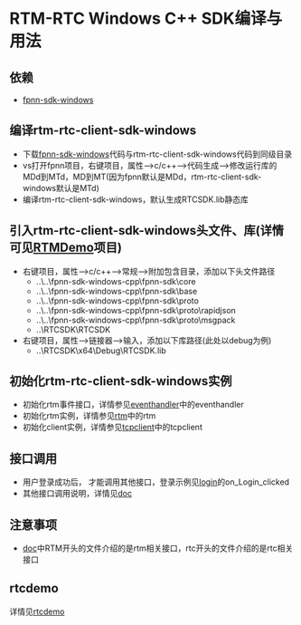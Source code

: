 # RTM-RTC Windows C++ SDK编译与用法

## 依赖

* [fpnn-sdk-windows](https://github.com/highras/fpnn-sdk-windows-cpp.git)

## 编译rtm-rtc-client-sdk-windows

* 下载[fpnn-sdk-windows](https://github.com/highras/fpnn-sdk-windows-cpp.git)代码与rtm-rtc-client-sdk-windows代码到同级目录
* vs打开fpnn项目，右键项目，属性-->c/c++-->代码生成-->修改运行库的MDd到MTd，MD到MT(因为fpnn默认是MDd，rtm-rtc-client-sdk-windows默认是MTd)  
* 编译rtm-rtc-client-sdk-windows，默认生成RTCSDK.lib静态库

## 引入rtm-rtc-client-sdk-windows头文件、库(详情可见[RTMDemo](https://github.com/highras/rtm-rtc-client-sdk-windows/tree/master/RTMDemo)项目)
* 右键项目，属性-->c/c++-->常规-->附加包含目录，添加以下头文件路径
    * ..\\..\fpnn-sdk-windows-cpp\fpnn-sdk\core
    * ..\\..\fpnn-sdk-windows-cpp\fpnn-sdk\base
    * ..\\..\fpnn-sdk-windows-cpp\fpnn-sdk\proto
    * ..\\..\fpnn-sdk-windows-cpp\fpnn-sdk\proto\rapidjson
    * ..\\..\fpnn-sdk-windows-cpp\fpnn-sdk\proto\msgpack
    * ..\RTCSDK\RTCSDK
* 右键项目，属性-->链接器-->输入，添加以下库路径(此处以debug为例)
    * ..\RTCSDK\x64\Debug\RTCSDK.lib

## 初始化rtm-rtc-client-sdk-windows实例
* 初始化rtm事件接口，详情参见[eventhandler](https://github.com/highras/rtm-rtc-client-sdk-windows/blob/master/RTMDemo/mainwindow.cpp)中的eventhandler
* 初始化rtm实例，详情参见[rtm](https://github.com/highras/rtm-rtc-client-sdk-windows/blob/master/RTMDemo/mainwindow.cpp)中的rtm
* 初始化client实例，详情参见[tcpclient](https://github.com/highras/rtm-rtc-client-sdk-windows/blob/master/RTMDemo/mainwindow.cpp)中的tcpclient

## 接口调用
* 用户登录成功后， 才能调用其他接口，登录示例见[login](https://github.com/highras/rtm-rtc-client-sdk-windows/blob/master/RTMDemo/mainwindow.cpp)的on_Login_clicked
* 其他接口调用说明，详情见[doc](https://github.com/highras/rtm-rtc-client-sdk-windows/tree/master/doc)

## 注意事项
* [doc](https://github.com/highras/rtm-rtc-client-sdk-windows/tree/master/doc)中RTM开头的文件介绍的是rtm相关接口，rtc开头的文件介绍的是rtc相关接口

## rtcdemo
详情见[rtcdemo](https://github.com/highras/rtm-rtc-client-sdk-windows/tree/master/RTCDemo)



      


